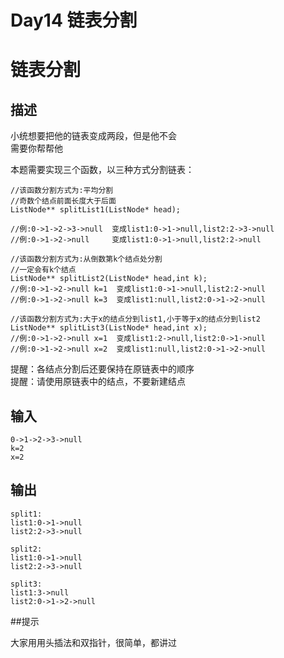# Day14 链表分割

# 链表分割
## 描述
小统想要把他的链表变成两段，但是他不会  
需要你帮帮他

本题需要实现三个函数，以三种方式分割链表：  
	
	//该函数分割方式为:平均分割
	//奇数个结点前面长度大于后面
	ListNode** splitList1(ListNode* head);
	
	//例:0->1->2->3->null  变成list1:0->1->null,list2:2->3->null   
	//例:0->1->2->null     变成list1:0->1->null,list2:2->null
	
	//该函数分割方式为:从倒数第k个结点处分割
	//一定会有k个结点
	ListNode** splitList2(ListNode* head,int k);
	//例:0->1->2->null k=1  变成list1:0->1->null,list2:2->null
	//例:0->1->2->null k=3  变成list1:null,list2:0->1->2->null
	
	//该函数分割方式为:大于x的结点分到list1,小于等于x的结点分到list2
	ListNode** splitList3(ListNode* head,int x);
	//例:0->1->2->null x=1  变成list1:2->null,list2:0->1->null
	//例:0->1->2->null x=2  变成list1:null,list2:0->1->2->null
	
提醒：各结点分割后还要保持在原链表中的顺序    
提醒：请使用原链表中的结点，不要新建结点  

## 输入

	0->1->2->3->null
	k=2
	x=2

## 输出

	split1: 
	list1:0->1->null
	list2:2->3->null
	
	split2:
	list1:0->1->null
	list2:2->3->null
	
	split3:
	list1:3->null
	list2:0->1->2->null
	

##提示

大家用用头插法和双指针，很简单，都讲过   
